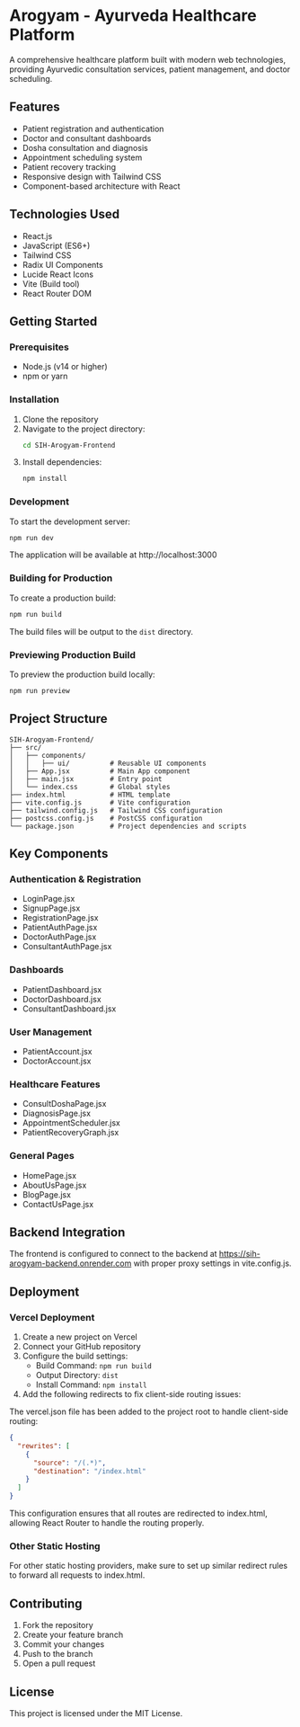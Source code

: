 # Arogyam - Ayurveda Healthcare Platform

A comprehensive healthcare platform built with modern web technologies, providing Ayurvedic consultation services, patient management, and doctor scheduling.

## Features

- Patient registration and authentication
- Doctor and consultant dashboards
- Dosha consultation and diagnosis
- Appointment scheduling system
- Patient recovery tracking
- Responsive design with Tailwind CSS
- Component-based architecture with React

## Technologies Used

- React.js
- JavaScript (ES6+)
- Tailwind CSS
- Radix UI Components
- Lucide React Icons
- Vite (Build tool)
- React Router DOM

## Getting Started

### Prerequisites

- Node.js (v14 or higher)
- npm or yarn

### Installation

1. Clone the repository
2. Navigate to the project directory:
   ```bash
   cd SIH-Arogyam-Frontend
   ```
3. Install dependencies:
   ```bash
   npm install
   ```

### Development

To start the development server:
```bash
npm run dev
```

The application will be available at http://localhost:3000

### Building for Production

To create a production build:
```bash
npm run build
```

The build files will be output to the `dist` directory.

### Previewing Production Build

To preview the production build locally:
```bash
npm run preview
```

## Project Structure

```
SIH-Arogyam-Frontend/
├── src/                 
│   ├── components/      
│   │   ├── ui/          # Reusable UI components
│   ├── App.jsx          # Main App component
│   ├── main.jsx         # Entry point
│   └── index.css        # Global styles
├── index.html           # HTML template
├── vite.config.js       # Vite configuration
├── tailwind.config.js   # Tailwind CSS configuration
├── postcss.config.js    # PostCSS configuration
└── package.json         # Project dependencies and scripts
```

## Key Components

### Authentication & Registration
- LoginPage.jsx
- SignupPage.jsx
- RegistrationPage.jsx
- PatientAuthPage.jsx
- DoctorAuthPage.jsx
- ConsultantAuthPage.jsx

### Dashboards
- PatientDashboard.jsx
- DoctorDashboard.jsx
- ConsultantDashboard.jsx

### User Management
- PatientAccount.jsx
- DoctorAccount.jsx

### Healthcare Features
- ConsultDoshaPage.jsx
- DiagnosisPage.jsx
- AppointmentScheduler.jsx
- PatientRecoveryGraph.jsx

### General Pages
- HomePage.jsx
- AboutUsPage.jsx
- BlogPage.jsx
- ContactUsPage.jsx

## Backend Integration

The frontend is configured to connect to the backend at https://sih-arogyam-backend.onrender.com with proper proxy settings in vite.config.js.

## Deployment

### Vercel Deployment

1. Create a new project on Vercel
2. Connect your GitHub repository
3. Configure the build settings:
   - Build Command: `npm run build`
   - Output Directory: `dist`
   - Install Command: `npm install`
4. Add the following redirects to fix client-side routing issues:

The vercel.json file has been added to the project root to handle client-side routing:
```json
{
  "rewrites": [
    {
      "source": "/(.*)",
      "destination": "/index.html"
    }
  ]
}
```

This configuration ensures that all routes are redirected to index.html, allowing React Router to handle the routing properly.

### Other Static Hosting

For other static hosting providers, make sure to set up similar redirect rules to forward all requests to index.html.

## Contributing

1. Fork the repository
2. Create your feature branch
3. Commit your changes
4. Push to the branch
5. Open a pull request

## License

This project is licensed under the MIT License.